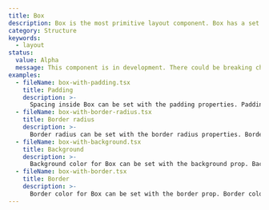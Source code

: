 ```yaml
---
title: Box
description: Box is the most primitive layout component. Box has a set of padding options. Use it to render an individual item.
category: Structure
keywords:
  - layout
status:
  value: Alpha
  message: This component is in development. There could be breaking changes made to it in a non-major release of Polaris. Please use with caution.
examples:
  - fileName: box-with-padding.tsx
    title: Padding
    description: >-
      Spacing inside Box can be set with the padding properties. Padding options are provided using our spacing tokens. There are 5 different padding properties: padding, paddingLeft, paddingRight, paddingTop, and paddingBottom.
  - fileName: box-with-border-radius.tsx
    title: Border radius
    description: >-
      Border radius can be set with the border radius properties. Border radius options are provided using our shape tokens. There are 5 different padding properties: borderRadius, borderRadiusLeft, borderRadiusRight, borderRadiusTop, and borderRadiusBottom.
  - fileName: box-with-background.tsx
    title: Background
    description: >-
      Background color for Box can be set with the background prop. Background color options are provided using our color tokens that relate to background, surface, backdrop, and overlay.
  - fileName: box-with-border.tsx
    title: Border
    description: >-
      Border color for Box can be set with the border prop. Border color options are provided using our shape tokens.
---
```

